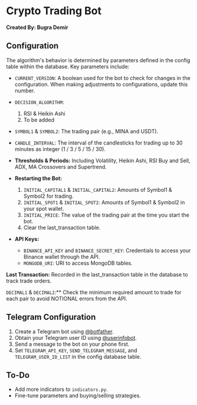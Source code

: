 # Crypto Trading Bot

**Created By: Bugra Demir**

## Configuration

The algorithm's behavior is determined by parameters defined in the config table within the database. Key parameters include:

- `CURRENT_VERSION`: A boolean used for the bot to check for changes in the configuration. When making adjustments to configurations, update this number.

- `DECISION_ALGORITHM`:
    1. RSI & Heikin Ashi
    2. To be added

- `SYMBOL1` & `SYMBOL2`: The trading pair (e.g., MINA and USDT).

- `CANDLE_INTERVAL`: The interval of the candlesticks for trading up to 30 minutes as integer (1 / 3 / 5 / 15 / 30).

- **Thresholds & Periods:** Including Volatility, Heikin Ashi, RSI Buy and Sell, ADX, MA Crossovers and Supertrend.

- **Restarting the Bot:**
    1. `INITIAL_CAPITAL1` & `INITIAL_CAPITAL2`: Amounts of Symbol1 & Symbol2 for trading.
    2. `INITIAL_SPOT1` & `INITIAL_SPOT2`: Amounts of Symbol1 & Symbol2 in your spot wallet.
    3. `INITIAL_PRICE`: The value of the trading pair at the time you start the bot.
    4. Clear the last_transaction table.

- **API Keys:**
    - `BINANCE_API_KEY` and `BINANCE_SECRET_KEY`: Credentials to access your Binance wallet through the API.
    - `MONGODB_URI`: URI to access MongoDB tables.

**Last Transaction:** Recorded in the last_transaction table in the database to track trade orders.

`DECIMAL1` & `DECIMAL2`:** Check the minimum required amount to trade for each pair to avoid NOTIONAL errors from the API.

## Telegram Configuration

1. Create a Telegram bot using [@botfather](https://t.me/botfather).
2. Obtain your Telegram user ID using [@userinfobot](https://t.me/userinfobot).
3. Send a message to the bot on your phone first.
4. Set `TELEGRAM_API_KEY`, `SEND_TELEGRAM_MESSAGE`, and `TELEGRAM_USER_ID_LIST` in the config database table.

## To-Do

- Add more indicators to `indicators.py`.
- Fine-tune parameters and buying/selling strategies.